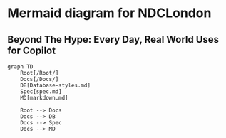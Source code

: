 # Mermaid diagram for NDCLondon

## Beyond The Hype: Every Day, Real World Uses for Copilot

```mermaid
graph TD
    Root[/Root/]
    Docs[/Docs/]
    DB[Database-styles.md]
    Spec[spec.md]
    MD[markdown.md]
    
    Root --> Docs
    Docs --> DB
    Docs --> Spec
    Docs --> MD

```
